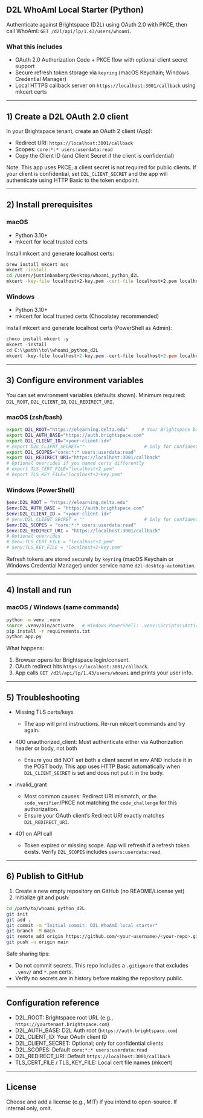## D2L WhoAmI Local Starter (Python)

Authenticate against Brightspace (D2L) using OAuth 2.0 with PKCE, then call WhoAmI:
`GET /d2l/api/lp/1.43/users/whoami`.

### What this includes
- OAuth 2.0 Authorization Code + PKCE flow with optional client secret support
- Secure refresh token storage via `keyring` (macOS Keychain; Windows Credential Manager)
- Local HTTPS callback server on `https://localhost:3001/callback` using mkcert certs

---

## 1) Create a D2L OAuth 2.0 client
In your Brightspace tenant, create an OAuth 2 client (App):
- Redirect URI: `https://localhost:3001/callback`
- Scopes: `core:*:* users:userdata:read`
- Copy the Client ID (and Client Secret if the client is confidential)

Note: This app uses PKCE; a client secret is not required for public clients. If your client is confidential, set `D2L_CLIENT_SECRET` and the app will authenticate using HTTP Basic to the token endpoint.

---

## 2) Install prerequisites

### macOS
- Python 3.10+
- mkcert for local trusted certs

Install mkcert and generate localhost certs:
```bash
brew install mkcert nss
mkcert -install
cd /Users/justinbamberg/Desktop/whoami_python_d2L
mkcert -key-file localhost+2-key.pem -cert-file localhost+2.pem localhost 127.0.0.1 ::1
```

### Windows
- Python 3.10+
- mkcert for local trusted certs (Chocolatey recommended)

Install mkcert and generate localhost certs (PowerShell as Admin):
```powershell
choco install mkcert -y
mkcert -install
cd C:\\path\\to\\whoami_python_d2L
mkcert -key-file localhost+2-key.pem -cert-file localhost+2.pem localhost 127.0.0.1 ::1
```

---

## 3) Configure environment variables

You can set environment variables (defaults shown). Minimum required: `D2L_ROOT`, `D2L_CLIENT_ID`, `D2L_REDIRECT_URI`.

### macOS (zsh/bash)
```bash
export D2L_ROOT="https://elearning.delta.edu"     # Your Brightspace base URL
export D2L_AUTH_BASE="https://auth.brightspace.com"
export D2L_CLIENT_ID="<your-client-id>"
# export D2L_CLIENT_SECRET=""                      # Only for confidential clients
export D2L_SCOPES="core:*:* users:userdata:read"
export D2L_REDIRECT_URI="https://localhost:3001/callback"
# Optional overrides if you named certs differently
# export TLS_CERT_FILE="localhost+2.pem"
# export TLS_KEY_FILE="localhost+2-key.pem"
```

### Windows (PowerShell)
```powershell
$env:D2L_ROOT = "https://elearning.delta.edu"
$env:D2L_AUTH_BASE = "https://auth.brightspace.com"
$env:D2L_CLIENT_ID = "<your-client-id>"
# $env:D2L_CLIENT_SECRET = ""                      # Only for confidential clients
$env:D2L_SCOPES = "core:*:* users:userdata:read"
$env:D2L_REDIRECT_URI = "https://localhost:3001/callback"
# Optional overrides
# $env:TLS_CERT_FILE = "localhost+2.pem"
# $env:TLS_KEY_FILE = "localhost+2-key.pem"
```

Refresh tokens are stored securely by `keyring` (macOS Keychain or Windows Credential Manager) under service name `d2l-desktop-automation`.

---

## 4) Install and run

### macOS / Windows (same commands)
```bash
python -m venv .venv
source .venv/bin/activate   # Windows PowerShell: .venv\\Scripts\\Activate.ps1
pip install -r requirements.txt
python app.py
```

What happens:
1) Browser opens for Brightspace login/consent.
2) OAuth redirect hits `https://localhost:3001/callback`.
3) App calls `GET /d2l/api/lp/1.43/users/whoami` and prints your user info.

---

## 5) Troubleshooting

- Missing TLS certs/keys
  - The app will print instructions. Re-run mkcert commands and try again.

- 400 unauthorized_client: Must authenticate either via Authorization header or body, not both
  - Ensure you did NOT set both a client secret in env AND include it in the POST body. This app uses HTTP Basic automatically when `D2L_CLIENT_SECRET` is set and does not put it in the body.

- invalid_grant
  - Most common causes: Redirect URI mismatch, or the `code_verifier`/PKCE not matching the `code_challenge` for this authorization.
  - Ensure your OAuth client’s Redirect URI exactly matches `D2L_REDIRECT_URI`.

- 401 on API call
  - Token expired or missing scope. App will refresh if a refresh token exists. Verify `D2L_SCOPES` includes `users:userdata:read`.

---

## 6) Publish to GitHub

1) Create a new empty repository on GitHub (no README/License yet)
2) Initialize git and push:
```bash
cd /path/to/whoami_python_d2L
git init
git add .
git commit -m "Initial commit: D2L WhoAmI local starter"
git branch -M main
git remote add origin https://github.com/<your-username>/<your-repo>.git
git push -u origin main
```

Safe sharing tips:
- Do not commit secrets. This repo includes a `.gitignore` that excludes `.venv/` and `*.pem` certs.
- Verify no secrets are in history before making the repository public.

---

## Configuration reference

- D2L_ROOT: Brightspace root URL (e.g., `https://yourtenant.brightspace.com`)
- D2L_AUTH_BASE: D2L Auth root (`https://auth.brightspace.com`)
- D2L_CLIENT_ID: Your OAuth client ID
- D2L_CLIENT_SECRET: Optional; only for confidential clients
- D2L_SCOPES: Default `core:*:* users:userdata:read`
- D2L_REDIRECT_URI: Default `https://localhost:3001/callback`
- TLS_CERT_FILE / TLS_KEY_FILE: Local cert file names (mkcert)

---

## License
Choose and add a license (e.g., MIT) if you intend to open-source. If internal only, omit.

